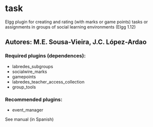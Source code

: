 # task
Elgg plugin for creating and rating (with marks or game points) tasks or assignments in groups of social learning environments (Elgg 1.12)
## Autores: M.E. Sousa-Vieira, J.C. López-Ardao
### Required plugins (dependences): 
- labredes_subgroups
- socialwire_marks
- gamepoints
- labredes_teacher_access_collection
- group_tools

### Recommended plugins:
- event_manager

See manual (in Spanish)
